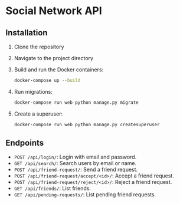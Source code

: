 # Social Network API

## Installation

1. Clone the repository
2. Navigate to the project directory
3. Build and run the Docker containers:

    ```bash
    docker-compose up --build
    ```

4. Run migrations:

    ```bash
    docker-compose run web python manage.py migrate
    ```

5. Create a superuser:

    ```bash
    docker-compose run web python manage.py createsuperuser
    ```

## Endpoints

- `POST /api/login/`: Login with email and password.
- `GET /api/search/`: Search users by email or name.
- `POST /api/friend-request/`: Send a friend request.
- `POST /api/friend-request/accept/<id>/`: Accept a friend request.
- `POST /api/friend-request/reject/<id>/`: Reject a friend request.
- `GET /api/friends/`: List friends.
- `GET /api/pending-requests/`: List pending friend requests.
